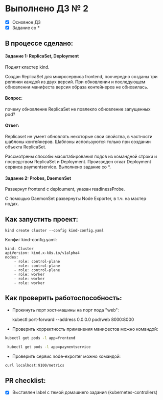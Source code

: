 # Выполнено ДЗ № 2

 - [x] Основное ДЗ
 - [x] Задание со *

## В процессе сделано:

#### Задание 1: ReplicaSet, Deployment 
Поднят кластер kind. 
        
Создан ReplicaSet для микросервиса frontend, поочередно созданы три реплики каждой из двух версий.
При обновлении и последующем обновлении манифеста версия образа контейнеров не обновилась.

#### Вопрос: 
почему обновление ReplicaSet не повлекло обновление запущенных pod?
#### Ответ:
Replicaset не умеет обновлять некоторые свои свойства, в частности шаблоны контейнеров. Шаблоны используются только при создании объекта ReplicaSet.

Рассмотрены способы масштабирования подов из командной строки и посредством ReplicaSet и Deployment.
Произведен откат Deployment сервиса paymentservice.
Выполнено задание со *.

#### Задание 2: Probes, DaemonSet
Развернут frontend с deploument, указан readinessProbe.

С помощью DaemonSet развернуты  Node Exporter, в т.ч. на мастер нодах.

## Как запустить проект:
    kind create cluster --config kind-config.yaml
Конфиг kind-config.yaml:

    kind: Cluster
    apiVersion: kind.x-k8s.io/v1alpha4
    nodes:
        - role: control-plane
        - role: control-plane
        - role: control-plane
        - role: worker
        - role: worker
        - role: worker
    
## Как проверить работоспособность:
- Прокинуть порт хост-машины на порт пода "web":

    kubectl port-forward --address 0.0.0.0 pod/web 8000:8000
    
- Проверить корректность применения манифестов можно командой:
 ```bash
 kubectl get pods -l app=frontend
 ```
```bash
 kubectl get pods -l app=paymentservice
 ```
 - Проверить сервис node-exporter можно командой:
 ```bash
 curl localhost:9100/metrics
```

## PR checklist:
 - [x] Выставлен label с темой домашнего задания (kubernetes-controllers)